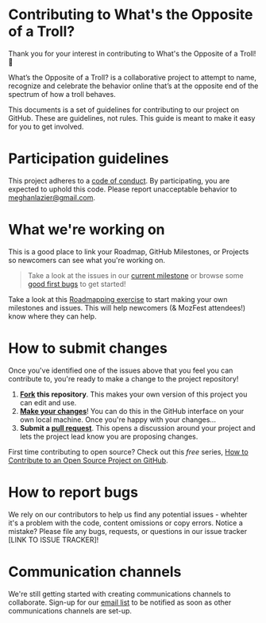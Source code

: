 # Contributing to What's the Opposite of a Troll?

Thank you for your interest in contributing to What's the Opposite of a Troll! :tada: 

What’s the Opposite of a Troll? is a collaborative project to attempt to name, recognize and celebrate the behavior online that’s at the opposite end of the spectrum of how a troll behaves.

This documents is a set of guidelines for contributing to our project on GitHub. These are guidelines, not rules. This guide is meant to make it easy for you to get involved.


# Participation guidelines

This project adheres to a [code of conduct](CODE_OF_CONDUCT.md). By participating, you are expected to uphold this code. Please report unacceptable behavior to meghanlazier@gmail.com.

# What we're working on

This is a good place to link your Roadmap, GitHub Milestones, or Projects so newcomers can see what you're working on.

> Take a look at the issues in our [current milestone](https://github.com/acabunoc/mozfest-repo-template/milestone/1) or browse some [good first bugs](https://github.com/acabunoc/mozfest-repo-template/labels/good%20first%20bug) to get started!

Take a look at this [Roadmapping exercise](http://mozillascience.github.io/working-open-workshop/roadmapping/) to start making your own milestones and issues. This will help newcomers (& MozFest attendees!) know where they can help.

# How to submit changes

Once you've identified one of the issues above that you feel you can contribute to, you're ready to make a change to the project repository!
 
1. **[Fork](https://help.github.com/articles/fork-a-repo/) this repository**. This makes your own version of this project you can edit and use.
2. **[Make your changes](https://guides.github.com/activities/forking/#making-changes)**! You can do this in the GitHub interface on your own local machine. Once you're happy with your changes...
3. **Submit a [pull request](https://help.github.com/articles/proposing-changes-to-a-project-with-pull-requests/)**. This opens a discussion around your project and lets the project lead know you are proposing changes.

First time contributing to open source? Check out this *free* series, [How to Contribute to an Open Source Project on GitHub](https://egghead.io/series/how-to-contribute-to-an-open-source-project-on-github).

# How to report bugs

We rely on our contributors to help us find any potential issues - whehter it's a problem with the code, content omissions or copy errors. Notice a mistake? Please file any bugs, requests, or questions in our issue tracker [LINK TO ISSUE TRACKER]!

# Communication channels

We're still getting started with creating communications channels to collaborate. Sign-up for our <a href="http://eepurl.com/c5RPcj">email list</a> to be notified as soon as other communications channels are set-up.
